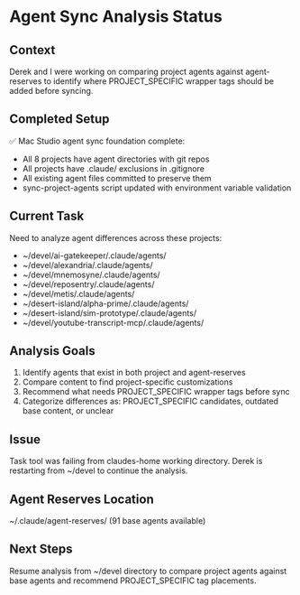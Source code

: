 # Agent Sync Analysis Status

## Context
Derek and I were working on comparing project agents against agent-reserves to identify where PROJECT_SPECIFIC wrapper tags should be added before syncing.

## Completed Setup
✅ Mac Studio agent sync foundation complete:
- All 8 projects have agent directories with git repos
- All projects have .claude/ exclusions in .gitignore  
- All existing agent files committed to preserve them
- sync-project-agents script updated with environment variable validation

## Current Task
Need to analyze agent differences across these projects:
- ~/devel/ai-gatekeeper/.claude/agents/
- ~/devel/alexandria/.claude/agents/
- ~/devel/mnemosyne/.claude/agents/
- ~/devel/reposentry/.claude/agents/
- ~/devel/metis/.claude/agents/
- ~/desert-island/alpha-prime/.claude/agents/
- ~/desert-island/sim-prototype/.claude/agents/
- ~/devel/youtube-transcript-mcp/.claude/agents/

## Analysis Goals
1. Identify agents that exist in both project and agent-reserves
2. Compare content to find project-specific customizations
3. Recommend what needs PROJECT_SPECIFIC wrapper tags before sync
4. Categorize differences as: PROJECT_SPECIFIC candidates, outdated base content, or unclear

## Issue
Task tool was failing from claudes-home working directory. Derek is restarting from ~/devel to continue the analysis.

## Agent Reserves Location
~/.claude/agent-reserves/ (91 base agents available)

## Next Steps
Resume analysis from ~/devel directory to compare project agents against base agents and recommend PROJECT_SPECIFIC tag placements.